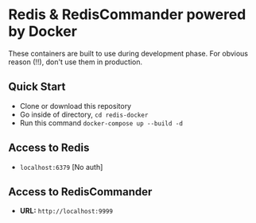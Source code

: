 # Redis & RedisCommander powered by Docker

These containers are built to use during development phase. For obvious reason (!!), don't use them in production.

## Quick Start

* Clone or download this repository
* Go inside of directory,  `cd redis-docker`
* Run this command `docker-compose up --build -d`

## Access to Redis

* `localhost:6379` [No auth]

## Access to RedisCommander

* **URL:** `http://localhost:9999`
